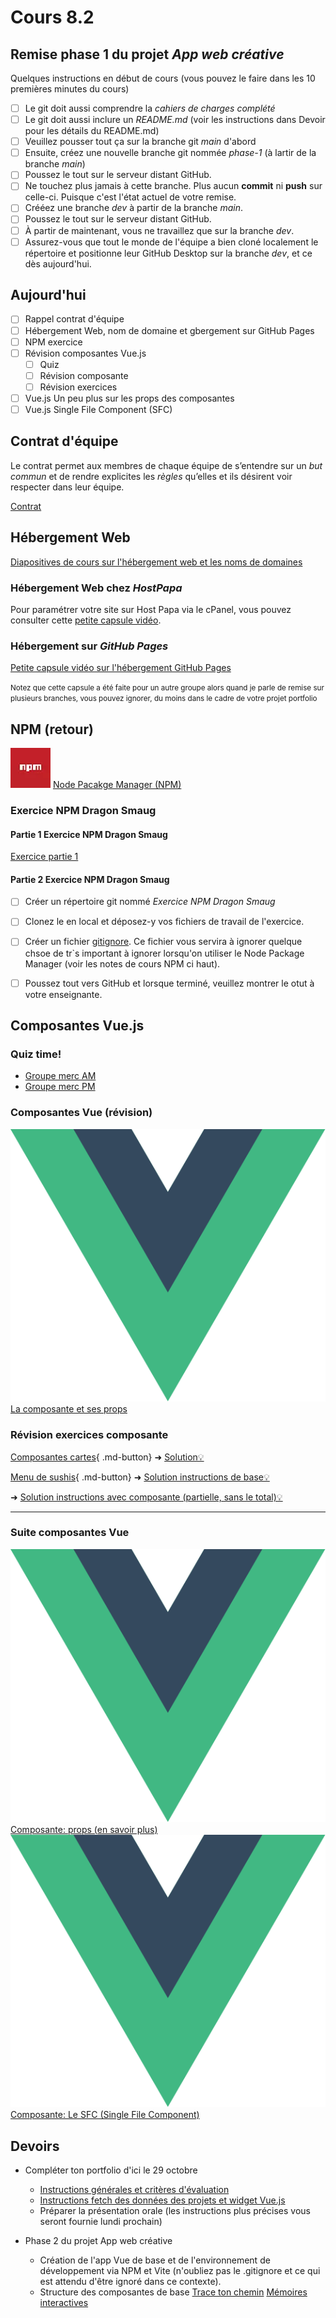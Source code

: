 # Cours 8.2

<!-- 
22 octobre

Remise de la planification et design du projet intégrateur
-->

<!-- 

Révision Composante Vue

https://tim-montmorency.com/timdoc/582-518MO/javascript/vue-js/composantes/  (vu au cours 6.2 mais en faire une révision rapido)

Révision exerice https://tim-montmorency.com/timdoc/582-518MO/exercices/vue-composante-cartes/ (déjà fait au cours 6.2, à confirmer...)

https://tim-montmorency.com/timdoc/582-518MO/exercices/sushis/ < à mettre à jour au besoin pour faire le lien entre composante et app ($emit)


Peut-être un ajout?

https://tim-montmorency.com/timdoc/582-518MO/exercices/jeu-defense/ < il faut que je fasse la solution avec composante (les instructions le sont mais je ne trouve plus la solution avec composante donc je dois checker ça)



/*********************************************************** */
Contenu à développer et ajouter: références $emit *ref* entre une app et les composantes. 
/*********************************************************** */

https://fr.vuejs.org/guide/components/events.html 
La  <a href="https://www.w3schools.com/vue/vue_emit.php">méthode intégrée `$emit`  qui permet de faire le lien entre une app et ses composantes.


/*********************************************************** */
Vue SCF: 
/*********************************************************** */
https://tim-montmorency.com/timdoc/582-518MO/javascript/vue-js/sfc/ > Repousser SFC à quand on va voir Vite... Car anyway faut le compiler...




/*********************************************************** */
Ils doivent bien connaitre les GESTION DES TABLEAUX pour mieux travailler avec les données Vue.js
/*********************************************************** */
https://www.w3schools.com/js/js_arrays.asp

Exemple 
https://youtu.be/mDnahxy80KY?si=BNPfyTG_7Z9rxz5k&t=316

PUSH

const newTodo = ref('')
const todos = ref([])
const adTodo = () => {
  todo.value.push({
    title: newTodo.value,
    completed: false,
    date: Date.now()
  })
}


EXEMPLE
https://chatgpt.com/g/g-p-6864330428ec8191b7dc8c66ae4dff79-marie/c/68db25da-85ec-8326-8974-ff1c12e3830d

INCLUDES
const needle = q.value.toLowerCase();
arr = arr.filter(a => a.name.toLowerCase().includes(needle));

SORT
 const by = sortBy.value;
  arr = [...arr].sort((a, b) => {
    if (by === 'time') return toMinutes(a.start) - toMinutes(b.start);
    if (by === 'pop') return b.popularity - a.popularity;
    return a.name.localeCompare(b.name, 'fr');
  });


/*********************************************************** */
Portfolio fetch json
/*********************************************************** */
aussi pour fetch attendre que l'app soit 

const appli = Vue.createApp({

    data() {
        return {
            message: "Chargement..."
        };
    },
    mounted() {
        console.log("L'app Vue a été créée et montée au DOM (mounted) !");

        this.message = "Vue a été chargé et montée au DOM (mounted) !";

        // C'est ici qu'on récupère (fetch) les données, qu'on manipule le DOM ou qu'on itinitialise des librairies
    },
    methods: {
        // ...
    }
});

const vm = appli.mount('.appli-vue');







/*********************************************************** */
Vue Pinia 
/*********************************************************** */

C'est un endroit où vous stockez des données qui doivent être **partagées entre plusieurs composants** Vue.
[Pinia](./vue/pinia.md)
-->


## Remise phase 1 du projet *App web créative*

Quelques instructions en début de cours (vous pouvez le faire dans les 10 premières minutes du cours)

- [ ] Le git doit aussi comprendre la *cahiers de charges complété*
- [ ] Le git doit aussi inclure un *README.md* (voir les instructions dans Devoir pour les détails du README.md)
- [ ] Veuillez pousser tout ça sur la branche git *main* d'abord
- [ ] Ensuite, créez une nouvelle branche git nommée *phase-1* (à lartir de la branche *main*)
- [ ] Poussez le tout sur le serveur distant GitHub.
- [ ] Ne touchez plus jamais à cette branche. Plus aucun **commit** ni **push** sur celle-ci. Puisque c'est l'état actuel de votre remise.
- [ ] Crééez une branche *dev* à partir de la branche *main*.
- [ ] Poussez le tout sur le serveur distant GitHub.
- [ ] À partir de maintenant, vous ne travaillez que sur la branche *dev*. 
- [ ] Assurez-vous que tout le monde de l'équipe a bien cloné localement le répertoire et positionne leur GitHub Desktop sur la branche *dev*, et ce dès aujourd'hui.

## Aujourd'hui

- [ ] Rappel contrat d'équipe
- [ ] Hébergement Web, nom de domaine et gbergement sur GitHub Pages
- [ ] NPM exercice
- [ ] Révision composantes Vue.js
  - [ ] Quiz
  - [ ] Révision composante
  - [ ] Révision exercices
- [ ] Vue.js Un peu plus sur les props des composantes
- [ ] Vue.js Single File Component (SFC)
<!-- - [ ] Vue.js Communication entre app et composantes ($emit) -->

## Contrat d'équipe

Le contrat permet aux membres de chaque équipe de s’entendre sur un *but commun* et de rendre explicites les *règles* qu’elles et ils désirent voir respecter dans leur équipe.

[Contrat](./projets/appweb-creative/contrat-equipe.md)


## Hébergement Web

[Diapositives de cours sur l'hébergement web et les noms de domaines](https://cmontmorency365-my.sharepoint.com/:p:/g/personal/mariem_ouellet_cmontmorency_qc_ca/EWhOSUd3EyFPglOlWHZH9qcBD9bupObOPce8JKrzvq8eGA?e=HjX0z2)

### Hébergement Web chez *HostPapa*

Pour paramétrer votre site sur Host Papa via le cPanel, vous pouvez consulter cette <a href="https://cmontmorency365-my.sharepoint.com/:v:/g/personal/mariem_ouellet_cmontmorency_qc_ca/EZd7jM8DNIZHndllts3nA0cBtrrGG2NBLBOuO7svWXVjug?e=kT9gnu&nav=eyJyZWZlcnJhbEluZm8iOnsicmVmZXJyYWxBcHAiOiJTdHJlYW1XZWJBcHAiLCJyZWZlcnJhbFZpZXciOiJTaGFyZURpYWxvZy1MaW5rIiwicmVmZXJyYWxBcHBQbGF0Zm9ybSI6IldlYiIsInJlZmVycmFsTW9kZSI6InZpZXcifX0%3D" target="_blank" rel="noopener noreferrer">petite capsule vidéo</a>.

### Hébergement sur *GitHub Pages*

[Petite capsule vidéo sur l'hébergement GitHub Pages](https://cmontmorency365-my.sharepoint.com/:v:/r/personal/mariem_ouellet_cmontmorency_qc_ca/Documents/01_cours/Cours%20Optimisation%20-%20Web%203/02_contenu_de_cours/capsules/heberger-site-sur-github-pages.mov?csf=1&web=1&e=KOk8Hq&nav=eyJyZWZlcnJhbEluZm8iOnsicmVmZXJyYWxBcHAiOiJTdHJlYW1XZWJBcHAiLCJyZWZlcnJhbFZpZXciOiJTaGFyZURpYWxvZy1MaW5rIiwicmVmZXJyYWxBcHBQbGF0Zm9ybSI6IldlYiIsInJlZmVycmFsTW9kZSI6InZpZXcifX0%3D)

<small>Notez que cette capsule a été faite pour un autre groupe alors quand je parle de remise sur plusieurs branches, vous pouvez ignorer, du moins dans le cadre de votre projet portfolio</small>


## NPM (retour)

<div class="class-content-link">
  <img src="./assets/icon-npm.webp">
  <a href="https://tim-montmorency.com/timdoc/582-518MO/javascript/npm/">Node Pacakge Manager (NPM)</a>
</div>

### Exercice NPM Dragon Smaug

#### Partie 1 Exercice NPM Dragon Smaug

[Exercice partie 1](https://tim-montmorency.com/compendium/582-311-web3/exercices/dragon-smaug/)

#### Partie 2 Exercice NPM Dragon Smaug

- [ ] Créer un répertoire git nommé *Exercice NPM Dragon Smaug*
- [ ] Clonez le en local et déposez-y vos fichiers de travail de l'exercice.
- [ ] Créer un fichier [gitignore](https://tim-montmorency.com/timdoc/582-518MO/git/gitignore/). Ce fichier vous servira à ignorer quelque chsoe de tr`s important à ignorer lorsqu'on utiliser le Node Package Manager (voir les notes de cours NPM ci haut).
- [ ] Poussez tout vers GitHub et lorsque terminé, veuillez montrer le otut à votre enseignante.


## Composantes Vue.js

### Quiz time!

- [Groupe merc AM](https://app.wooclap.com/UKUUIJ)
- [Groupe merc PM](https://app.wooclap.com/)


### Composantes Vue (révision)

<div class="class-content-link">
  <img src="./vue/assets/logo-vue.svg">
  <a href="./vue/composante.html">La composante et ses props</a>
</div>


### Révision exercices composante

[Composantes cartes](https://tim-montmorency.com/timdoc/582-518MO/exercices/vue-composante-cartes/){ .md-button} 
➜ [Solution💡](https://codepen.io/tim-momo/pen/xxMJpYM)

[Menu de sushis](https://tim-montmorency.com/timdoc/582-518MO/exercices/sushis/){ .md-button}
 ➜ [Solution instructions de base💡](https://cmontmorency365-my.sharepoint.com/:f:/g/personal/mariem_ouellet_cmontmorency_qc_ca/EhtC7SIixSJBgmnqcpJHT9YBdJE-3Q31KJRaOIOgiWyySw?e=wPw9A3)

➜ [Solution instructions avec composante (partielle, sans le total)💡](https://cmontmorency365-my.sharepoint.com/:f:/g/personal/mariem_ouellet_cmontmorency_qc_ca/Es-siVfM7OtNjn7_Q3xCghsBcLierKi6KqNczpNX8nzb_Q?e=Y6ahig) 


---

### Suite composantes Vue

<div class="class-content-link">
  <img src="./vue/assets/logo-vue.svg">
  <a href="./vue/props.html">Composante: props (en savoir plus)</a>
</div>

<div class="class-content-link">
  <img src="./vue/assets/logo-vue.svg">
  <a href="./vue/sfc.html">Composante: Le SFC (Single File Component)</a>
</div>
<!-- 
<div class="class-content-link">
  <img src="./vue/assets/logo-vue.svg">
  <a href="./vue/emit.html">Composante: Émettre des événements vers le parent via `$emit`</a>
</div>
-->


<!--
Peut-être un ajout?
https://tim-montmorency.com/timdoc/582-518MO/exercices/jeu-defense/ < il faut que je fasse la solution avec composante
-->


## Devoirs

- Compléter ton portfolio d'ici le 29 octobre
  - [Instructions générales et critères d'évaluation](./projets/portfolio.md)
  - [Instructions fetch des données des projets et widget Vue.js](./projets/portfolio-instructions-fecth-vue.md)
  - Préparer la présentation orale (les instructions plus précises vous seront fournie lundi prochain)

- Phase 2 du projet App web créative
  - Création de l'app Vue de base et de l'environnement de développement via NPM et Vite (n'oubliez pas le .gitignore et ce qui est attendu d'être ignoré dans ce contexte).
  - Structure des composantes de base [Trace ton chemin](https://tim-montmorency.com/compendium/582-511-web5/projets/appweb-creative/cahier_charges_chemin.html#42-architecture-des-composants) [Mémoires interactives](https://tim-montmorency.com/compendium/582-511-web5/projets/appweb-creative/cahier_charges_memoires.html#42-architecture-des-composants)

